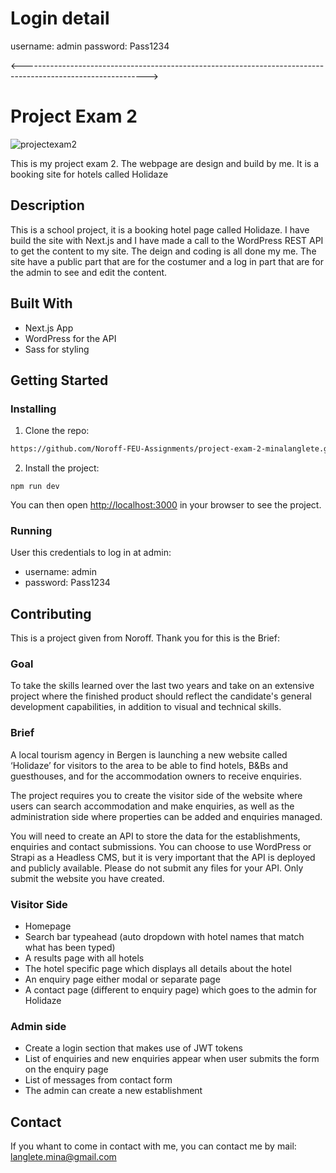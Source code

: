 # Login detail

username: admin
password: Pass1234

<------------------------------------------------------------------------------------------------------------->

# Project Exam 2 

![projectexam2](https://user-images.githubusercontent.com/71304403/172113932-4c164747-cef6-4595-88c6-c4342ce8e48c.jpg)

This is my project exam 2. The webpage are design and build by me. It is a booking site for hotels called Holidaze

## Description

This is a school project, it is a booking hotel page called Holidaze. I have build the site with Next.js and I have made a call to the WordPress REST API to get the content to my site. The deign and coding is all done my me. The site have a public part that are for the costumer and a log in part that are for the admin to see and edit the content.

## Built With

- Next.js App
- WordPress for the API
- Sass for styling

## Getting Started

### Installing

1. Clone the repo:

```bash
https://github.com/Noroff-FEU-Assignments/project-exam-2-minalanglete.git
```

2. Install the project:

```
npm run dev
```
You can then open [http://localhost:3000](http://localhost:3000) in your browser to see the project.

### Running

User this credentials to log in at admin:

- username: admin
- password: Pass1234


## Contributing

This is a project given from Noroff. Thank you for this is the Brief:

### Goal

To take the skills learned over the last two years and take on an extensive project where the finished product should reflect the candidate's general development capabilities, in addition to visual and technical skills.

### Brief

A local tourism agency in Bergen is launching a new website called ‘Holidaze’ for visitors to the area to be able to find hotels, B&Bs and guesthouses, and for the accommodation owners to receive enquiries.

The project requires you to create the visitor side of the website where users can search accommodation and make enquiries, as well as the administration side where properties can be added and enquiries managed.

You will need to create an API to store the data for the establishments, enquiries and contact submissions. You can choose to use WordPress or Strapi as a Headless CMS, but it is very important that the API is deployed and publicly available. Please do not submit any files for your API. Only submit the website you have created.

### Visitor Side

- Homepage
- Search bar typeahead (auto dropdown with hotel names that match what has been typed)
- A results page with all hotels
- The hotel specific page which displays all details about the hotel
- An enquiry page either modal or separate page
- A contact page (different to enquiry page) which goes to the admin for Holidaze

### Admin side

- Create a login section that makes use of JWT tokens
- List of enquiries and new enquiries appear when user submits the form on the enquiry page
- List of messages from contact form
- The admin can create a new establishment

## Contact

If you whant to come in contact with me, you can contact me by mail: langlete.mina@gmail.com
